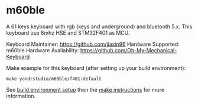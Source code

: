 m60ble
===

A 61 keys keyboard with rgb (keys and underground) and bluetooth 5.x.
This keyboard use 8mhz HSE and STM32F401 as MCU.

Keyboard Maintainer: https://github.com/jiaxin96
Hardware Supported: m60ble
Hardware Availability: https://github.com/Oh-My-Mechanical-Keyboard 

Make example for this keyboard (after setting up your build environment):

    make yandrstudio/m60ble/f401:default

See [build environment setup](https://docs.qmk.fm/#/getting_started_build_tools) then the [make instructions](https://docs.qmk.fm/#/getting_started_make_guide) for more information.
